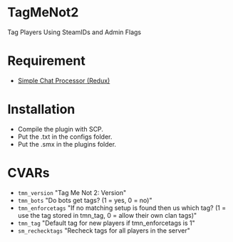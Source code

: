 # TagMeNot2
Tag Players Using SteamIDs and Admin Flags

# Requirement
- [Simple Chat Processor (Redux)](https://forums.alliedmods.net/showthread.php?t=198501)

# Installation
- Compile the plugin with SCP.
- Put the .txt in the configs folder.
- Put the .smx in the plugins folder.

# CVARs
- ```tmn_version``` "Tag Me Not 2: Version"
- ```tmn_bots``` "Do bots get tags? (1 = yes, 0 = no)"
- ```tmn_enforcetags``` "If no matching setup is found then us which tag? (1 =  use the tag stored in tmn_tag, 0 = allow their own clan tags)"
- ```tmn_tag``` "Default tag for new players if tmn_enforcetags is 1"
- ```sm_rechecktags``` "Recheck tags for all players in the server"
